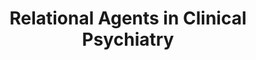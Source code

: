 ---
name: "Relational Agents In Clinical Psychiatry"
title: "Relational Agents in Clinical Psychiatry"
project: null
event: "Harvard Review of Psychiatry, special issue on Psychiatry and Cyberspace 18(2): 119-130"
authors:
- name: "Bickmore, T."
- name: "Gruber, A."
year: 2010
resources:
- name: "HarvardPsyc10"
  src: "HarvardPsyc10.pdf"
external_url: null
draft: false
---